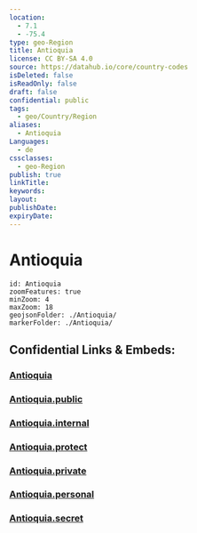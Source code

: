```yaml
---
location:
  - 7.1
  - -75.4
type: geo-Region
title: Antioquia
license: CC BY-SA 4.0
source: https://datahub.io/core/country-codes
isDeleted: false
isReadOnly: false
draft: false
confidential: public
tags:
  - geo/Country/Region
aliases:
  - Antioquia
Languages:
  - de
cssclasses:
  - geo-Region
publish: true
linkTitle:
keywords:
layout:
publishDate:
expiryDate:
---
```


# Antioquia

```leaflet
id: Antioquia
zoomFeatures: true 
minZoom: 4 
maxZoom: 18
geojsonFolder: ./Antioquia/
markerFolder: ./Antioquia/
```


## Confidential Links & Embeds: 

### [Antioquia](/_Standards/Earth/Continent/America~South/Colombia/departments~Colombia/Antioquia.md) 

### [Antioquia.public](/_public/Earth/Continent/America~South/Colombia/departments~Colombia/Antioquia.public.md) 

### [Antioquia.internal](/_internal/Earth/Continent/America~South/Colombia/departments~Colombia/Antioquia.internal.md) 

### [Antioquia.protect](/_protect/Earth/Continent/America~South/Colombia/departments~Colombia/Antioquia.protect.md) 

### [Antioquia.private](/_private/Earth/Continent/America~South/Colombia/departments~Colombia/Antioquia.private.md) 

### [Antioquia.personal](/_personal/Earth/Continent/America~South/Colombia/departments~Colombia/Antioquia.personal.md) 

### [Antioquia.secret](/_secret/Earth/Continent/America~South/Colombia/departments~Colombia/Antioquia.secret.md)


